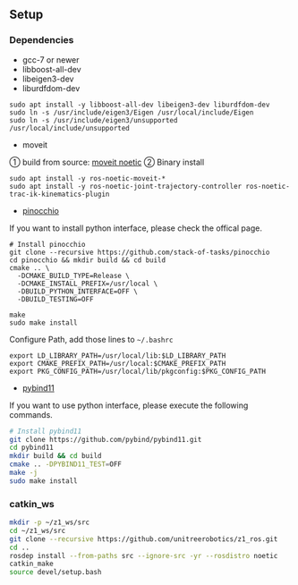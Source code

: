 ## Setup

### Dependencies

+ gcc-7 or newer
+ libboost-all-dev
+ libeigen3-dev
+ liburdfdom-dev

```shell
sudo apt install -y libboost-all-dev libeigen3-dev liburdfdom-dev
sudo ln -s /usr/include/eigen3/Eigen /usr/local/include/Eigen
sudo ln -s /usr/include/eigen3/unsupported /usr/local/include/unsupported
```
+ moveit

① build from source: [moveit noetic](https://ros-planning.github.io/moveit_tutorials/doc/getting_started/getting_started.html)
② Binary install
```
sudo apt install -y ros-noetic-moveit-*
sudo apt install -y ros-noetic-joint-trajectory-controller ros-noetic-trac-ik-kinematics-plugin
```

+ [pinocchio](https://stack-of-tasks.github.io/pinocchio/download.html)

If you want to install python interface, please check the offical page.
```
# Install pinocchio
git clone --recursive https://github.com/stack-of-tasks/pinocchio
cd pinocchio && mkdir build && cd build
cmake .. \
  -DCMAKE_BUILD_TYPE=Release \
  -DCMAKE_INSTALL_PREFIX=/usr/local \
  -DBUILD_PYTHON_INTERFACE=OFF \
  -DBUILD_TESTING=OFF 

make
sudo make install
```

Configure Path, add those lines to `~/.bashrc`
```
export LD_LIBRARY_PATH=/usr/local/lib:$LD_LIBRARY_PATH
export CMAKE_PREFIX_PATH=/usr/local:$CMAKE_PREFIX_PATH
export PKG_CONFIG_PATH=/usr/local/lib/pkgconfig:$PKG_CONFIG_PATH
```

+ [pybind11](https://github.com/pybind/pybind11) 

If you want to use python interface, please execute the following commands.

```bash
# Install pybind11
git clone https://github.com/pybind/pybind11.git
cd pybind11
mkdir build && cd build
cmake .. -DPYBIND11_TEST=OFF
make -j
sudo make install
```

### catkin_ws

```bash
mkdir -p ~/z1_ws/src
cd ~/z1_ws/src
git clone --recursive https://github.com/unitreerobotics/z1_ros.git
cd ..
rosdep install --from-paths src --ignore-src -yr --rosdistro noetic
catkin_make
source devel/setup.bash
```
